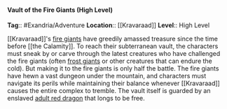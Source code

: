 #### Vault of the Fire Giants (High Level)
**Tag**:: #Exandria/Adventure
**Location**:: [[Kravaraad]]
**Level**:: High Level

 [[Kravaraad]]'s [fire giants](https://www.dndbeyond.com/monsters/fire-giant) have greedily amassed treasure since the time before [[the Calamity]]. To reach their subterranean vault, the characters must sneak by or carve through the latest creatures who have challenged the fire giants (often [frost giants](https://www.dndbeyond.com/monsters/frost-giant) or other creatures that can endure the cold). But making it to the fire giants is only half the battle. The fire giants have hewn a vast dungeon under the mountain, and characters must navigate its perils while maintaining their balance whenever [[Kravaraad]] causes the entire complex to tremble. The vault itself is guarded by an enslaved [adult red dragon](https://www.dndbeyond.com/monsters/adult-red-[[dragon]]) that longs to be free.
